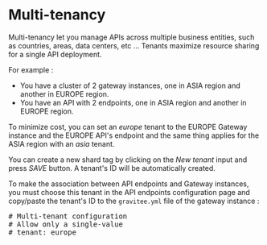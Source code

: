 # Multi-tenancy

Multi-tenancy let you manage APIs across multiple business entities, such as countries, areas, data centers, etc ...
Tenants maximize resource sharing for a single API deployment.

For example : 

* You have a cluster of 2 gateway instances, one in ASIA region and another in EUROPE region.
* You have an API with 2 endpoints, one in ASIA region and another in EUROPE region.

To minimize cost, you can set an *europe* tenant to the EUROPE Gateway instance and the EUROPE API's endpoint and the same thing applies for the ASIA region with an *asia* tenant.

You can create a new shard tag by clicking on the *New tenant* input and press *SAVE* button. A tenant's ID will be automatically created.

To make the association between API endpoints and Gateway instances, 
you must choose this tenant in the API endpoints configuration page and copy/paste the tenant's ID to the `gravitee.yml` file of the gateway instance :

<pre>
# Multi-tenant configuration
# Allow only a single-value
# tenant: europe
</pre>
